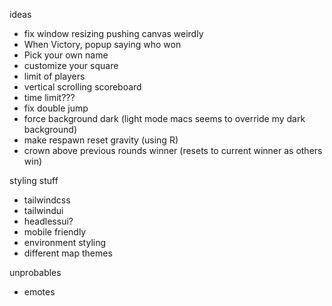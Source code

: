 ideas

- fix window resizing pushing canvas weirdly
- When Victory, popup saying who won
- Pick your own name
- customize your square
- limit of players
- vertical scrolling scoreboard
- time limit???
- fix double jump
- force background dark (light mode macs seems to override my dark background)
- make respawn reset gravity (using R)
- crown above previous rounds winner (resets to current winner as others win)

styling stuff

- tailwindcss
- tailwindui
- headlessui?
- mobile friendly
- environment styling
- different map themes

unprobables

- emotes

